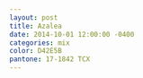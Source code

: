 ```yaml
---
layout: post
title: Azalea
date: 2014-10-01 12:00:00 -0400
categories: mix
color: D42E5B
pantone: 17-1842 TCX
---
```

